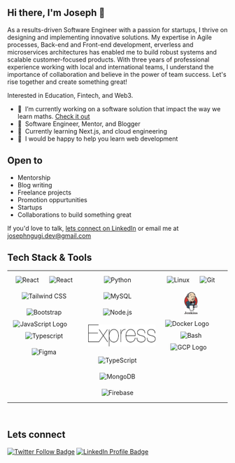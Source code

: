 ## Hi there, I'm Joseph 👋
As a results-driven Software Engineer with a passion for startups, I thrive on designing and implementing innovative solutions. My expertise in Agile processes, Back-end and Front-end development, erverless and microservices architectures has enabled me to build robust systems and scalable customer-focused products. With three years of professional experience working with local and international teams, I understand the importance of collaboration and believe in the power of team success. Let's rise together and create something great!

Interested in Education, Fintech, and Web3.
- 🔭 &nbsp;I’m currently working on a software solution that impact the way we learn maths. [Check it out](https://modusoperandiapp.page.link/shareApp)
- 🏢 &nbsp;Software Engineer, Mentor, and Blogger
- 🌱 &nbsp;Currently learning Next.js, and cloud engineering
- 💬 &nbsp;I would be happy to help you learn web development

## Open to

- Mentorship
- Blog writing
- Freelance projects
- Promotion oppurtunities
- Startups
- Collaborations to build something great

If you'd love to talk, [lets connect on LinkedIn](https://www.linkedin.com/in/dev-joseph) or email me at josephngugi.dev@gmail.com

## Tech Stack & Tools
<table><tr><td valign="top" width="33%">

<div align="center">
<img style="margin: 10px" src="https://brandlogos.net/wp-content/uploads/2020/09/react-logo.png" alt="React" height="50" />
<img style="margin: 10px" src="https://cdn.worldvectorlogo.com/logos/angular-icon-1.svg" alt="React" height="50" />  
<img style="margin: 10px" src="https://cdn.worldvectorlogo.com/logos/tailwindcss.svg" alt="Tailwind CSS" height="50" />  
<img style="margin: 10px" src="https://github.com/gilbarbara/logos/blob/main/logos/bootstrap.svg" alt="Bootstrap" height="50" /> 
<img src="https://cdn.worldvectorlogo.com/logos/logo-javascript.svg" title="JavaScript" alt="JavaScript Logo" width="57" /> &emsp;
<img style="margin: 10px" src="https://cdn.worldvectorlogo.com/logos/typescript.svg" alt="Typescript" height="50" />
<img style="margin: 10px" src="https://cdn.cdnlogo.com/logos/f/54/figma.svg" alt="Figma" height="50" />
</div>
  
</td><td valign="top" width="33%">
  

  
<div align="center">  
<img style="margin: 10px" src="https://cdn.cdnlogo.com/logos/p/3/python.svg" alt="Python" height="50" />   
<img style="margin: 10px" src="https://cdn.worldvectorlogo.com/logos/mysql-6.svg" alt="MySQL" height="50" />  
<img style="margin: 10px" src="https://cdn.cdnlogo.com/logos/n/94/nodejs-icon.svg" alt="Node.js" height="50" />
<img style="margin: 10px" src="https://github.com/gilbarbara/logos/blob/main/logos/express.svg" alt="Express.js" height="50" />
<img style="margin: 10px" src="https://cdn.worldvectorlogo.com/logos/typescript.svg" alt="TypeScript" height="50" />  
<img style="margin: 10px" src="https://cdn.worldvectorlogo.com/logos/mongodb-icon-1.svg" alt="MongoDB" height="50" />  
<img style="margin: 10px" src="https://cdn.cdnlogo.com/logos/f/11/firebase.svg" alt="Firebase" height="50" />  
</div>
  

</td><td valign="top" width="33%">
    
<div align="center">  
<img style="margin: 10px" src="https://cdn.cdnlogo.com/logos/l/21/linux-tux.svg" alt="Linux" height="50" />  
<img style="margin: 10px" src="https://cdn.worldvectorlogo.com/logos/git-icon.svg" alt="Git" height="50" />
<img style="margin: 10px" src="https://github.com/gilbarbara/logos/blob/main/logos/jenkins.svg" alt="Jenkins" height="50" />
<img src="https://cdn.worldvectorlogo.com/logos/docker.svg" title="Docker" alt="Docker Logo" width="62"/> &emsp;
<img style="margin: 10px" src="https://github.com/gilbarbara/logos/blob/main/logos/bash.svg" alt="Bash" height="50" />
<img src="https://cdn.cdnlogo.com/logos/g/75/google-cloud.svg" title="GCP" alt="GCP Logo" width="56"/> &ensp;
</div>

</td></tr></table>  

<br/>


## Lets connect
[![Twitter Follow Badge](https://img.shields.io/twitter/follow/wings?color=2D9CDB&logo=twitter&style=for-the-badge)](https://twitter.com)
[![LinkedIn Profile Badge](https://img.shields.io/badge/LinkedIn-2D9CDB?style=for-the-badge&logo=linkedin&logoColor=white)](https://www.linkedin.com/in/dev-joseph)
